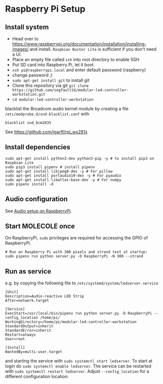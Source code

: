 # Raspberry Pi Setup

## Install system

* Head over to https://www.raspberrypi.org/documentation/installation/installing-images/ and install. `Raspbian Buster Lite` is sufficient if you don't need a UI.
* Place an empty file called `ssh` into root directory to enable SSH
* Put SD card into Raspberry Pi, let it boot
* `ssh pi@raspberrypi.local` and enter default password (raspberry)
* change password ;)
* `sudo apt-get install git` to install git
* Clone this repository via git `git clone https://github.com/segfault16/modular-led-controller-workstation.git`
* `cd modular-led-controller-workstation`

blacklist the Broadcom audio kernel module by creating a file `/etc/modprobe.d/snd-blacklist.conf` with
````
blacklist snd_bcm2835
````

See https://github.com/jgarff/rpi_ws281x

## Install dependencies 

```
sudo apt-get install python3-dev python3-pip -y # to install pip3 on Raspbian Lite
sudo pip3 install pipenv # install pipenv
sudo apt-get install libjpeg8-dev -y # For pillow
sudo apt-get install portaudio19-dev -y # For pyaudio
sudo apt-get install libatlas-base-dev -y # For numpy
sudo pipenv install -d
```

## Audio configuration

See [Audio setup on RaspberryPi](./audio_setup_pi.md).

## Start MOLECOLE once

On RaspberryPi, `sudo` privileges are required for accessing the GPIO of RaspberryPi.

```
# Run on Raspberry Pi with 300 pixels and strand test at startup:
sudo pipenv run python server.py -D RaspberryPi -N 300 --strand
```

## Run as service

e.g. by copying the following file to `/etc/systemd/system/ledserver.service`

```
[Unit]
Description=Audio-reactive LED Strip
After=network.target

[Service]
ExecStart=/usr/local/bin/pipenv run python server.py -D RaspberryPi --config_location /home/pi/
WorkingDirectory=/home/pi/modular-led-controller-workstation
StandardOutput=inherit
StandardError=inherit
Restart=always
User=root

[Install]
WantedBy=multi-user.target
```

and starting the service with `sudo systemctl start ledserver`.
To start at login do `sudo systemctl enable ledserver`.
The service can be restarted with `sudo systemctl restart ledserver`.
Adjust `--config_location` for a different configuration location.
